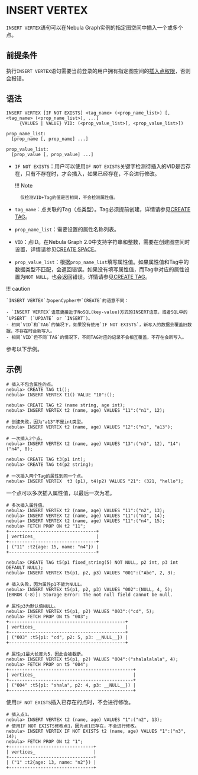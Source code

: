 # INSERT VERTEX

`INSERT VERTEX`语句可以在Nebula Graph实例的指定图空间中插入一个或多个点。

## 前提条件

执行`INSERT VERTEX`语句需要当前登录的用户拥有指定图空间的[插入点权限](../../7.data-security/1.authentication/3.role-list.md)，否则会报错。

## 语法

```ngql
INSERT VERTEX [IF NOT EXISTS] <tag_name> (<prop_name_list>) [, <tag_name> (<prop_name_list>), ...]
     {VALUES | VALUE} VID: (<prop_value_list>[, <prop_value_list>])

prop_name_list:
  [prop_name [, prop_name] ...]

prop_value_list:
  [prop_value [, prop_value] ...]
```

- `IF NOT EXISTS`：用户可以使用`IF NOT EXISTS`关键字检测待插入的VID是否存在，只有不存在时，才会插入，如果已经存在，不会进行修改。

  !!! Note

        仅检测VID+Tag的值是否相同，不会检测属性值。

- `tag_name`：点关联的Tag（点类型）。Tag必须提前创建，详情请参见[CREATE TAG](../10.tag-statements/1.create-tag.md)。

- `prop_name_list`：需要设置的属性名称列表。

- `VID`：点ID。在Nebula Graph 2.0中支持字符串和整数，需要在创建图空间时设置，详情请参见[CREATE SPACE](../9.space-statements/1.create-space.md)。

- `prop_value_list`：根据`prop_name_list`填写属性值。如果属性值和Tag中的数据类型不匹配，会返回错误。如果没有填写属性值，而Tag中对应的属性设置为`NOT NULL`，也会返回错误。详情请参见[CREATE TAG](../10.tag-statements/1.create-tag.md)。

!!! caution

    `INSERT VERTEX`与openCypher中`CREATE`的语意不同：

    - `INSERT VERTEX`语意更接近于NoSQL(key-value)方式的INSERT语意，或者SQL中的`UPSERT` (`UPDATE` or `INSERT`)。
    - 相同`VID`和`TAG`的情况下，如果没有使用`IF NOT EXISTS`，新写入的数据会覆盖旧数据，不存在时会新写入。
    - 相同`VID`但不同`TAG`的情况下，不同TAG对应的记录不会相互覆盖，不存在会新写入。

参考以下示例。

## 示例

```ngql
# 插入不包含属性的点。
nebula> CREATE TAG t1();                   
nebula> INSERT VERTEX t1() VALUE "10":(); 
```

```ngql
nebula> CREATE TAG t2 (name string, age int);                
nebula> INSERT VERTEX t2 (name, age) VALUES "11":("n1", 12);

# 创建失败，因为"a13"不是int类型。
nebula> INSERT VERTEX t2 (name, age) VALUES "12":("n1", "a13"); 

# 一次插入2个点。
nebula> INSERT VERTEX t2 (name, age) VALUES "13":("n3", 12), "14":("n4", 8); 
```

```ngql
nebula> CREATE TAG t3(p1 int);
nebula> CREATE TAG t4(p2 string);

# 一次插入两个Tag的属性到同一个点。
nebula> INSERT VERTEX  t3 (p1), t4(p2) VALUES "21": (321, "hello");
```

一个点可以多次插入属性值，以最后一次为准。

```ngql
# 多次插入属性值。
nebula> INSERT VERTEX t2 (name, age) VALUES "11":("n2", 13);
nebula> INSERT VERTEX t2 (name, age) VALUES "11":("n3", 14);
nebula> INSERT VERTEX t2 (name, age) VALUES "11":("n4", 15);
nebula> FETCH PROP ON t2 "11";
+---------------------------------+
| vertices_                       |
+---------------------------------+
| ("11" :t2{age: 15, name: "n4"}) |
+---------------------------------+
```

```ngql
nebula> CREATE TAG t5(p1 fixed_string(5) NOT NULL, p2 int, p3 int DEFAULT NULL);
nebula> INSERT VERTEX t5(p1, p2, p3) VALUES "001":("Abe", 2, 3);

# 插入失败，因为属性p1不能为NULL。
nebula> INSERT VERTEX t5(p1, p2, p3) VALUES "002":(NULL, 4, 5);
[ERROR (-8)]: Storage Error: The not null field cannot be null.

# 属性p3为默认值NULL。
nebula> INSERT VERTEX t5(p1, p2) VALUES "003":("cd", 5);
nebula> FETCH PROP ON t5 "003";
+--------------------------------------------+
| vertices_                                  |
+--------------------------------------------+
| ("003" :t5{p1: "cd", p2: 5, p3: __NULL__}) |
+--------------------------------------------+

# 属性p1最大长度为5，因此会被截断。
nebula> INSERT VERTEX t5(p1, p2) VALUES "004":("shalalalala", 4);
nebula> FETCH PROP on t5 "004";
+-----------------------------------------------+
| vertices_                                     |
+-----------------------------------------------+
| ("004" :t5{p1: "shala", p2: 4, p3: __NULL__}) |
+-----------------------------------------------+
```

使用`IF NOT EXISTS`插入已存在的点时，不会进行修改。

```ngql
# 插入点1。
nebula> INSERT VERTEX t2 (name, age) VALUES "1":("n2", 13);
# 使用IF NOT EXISTS修改点1，因为点1已存在，不会进行修改。
nebula> INSERT VERTEX IF NOT EXISTS t2 (name, age) VALUES "1":("n3", 14);
nebula> FETCH PROP ON t2 "1";
+--------------------------------+
| vertices_                      |
+--------------------------------+
| ("1" :t2{age: 13, name: "n2"}) |
+--------------------------------+
```
